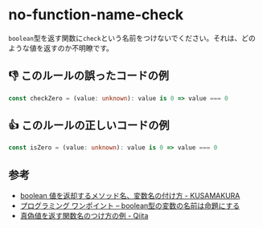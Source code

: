 # no-function-name-check

`boolean`型を返す関数に`check`という名前をつけないでください。それは、どのような値を返すのか不明瞭です。

## :thumbsdown: このルールの誤ったコードの例

```ts
const checkZero = (value: unknown): value is 0 => value === 0
```

## :thumbsup: このルールの正しいコードの例

```ts
const isZero = (value: unknown): value is 0 => value === 0
```

## 参考

- [boolean 値を返却するメソッド名、変数名の付け方 - KUSAMAKURA](https://kusamakura.hatenablog.com/entry/2016/03/03/boolean_%E5%80%A4%E3%82%92%E8%BF%94%E5%8D%B4%E3%81%99%E3%82%8B%E3%83%A1%E3%82%BD%E3%83%83%E3%83%89%E5%90%8D%E3%80%81%E5%A4%89%E6%95%B0%E5%90%8D%E3%81%AE%E4%BB%98%E3%81%91%E6%96%B9)
- [プログラミング ワンポイント – boolean型の変数の名前は命題にする](https://www.dcom-web.co.jp/blog/2016/0601)
- [真偽値を返す関数名のつけ方の例 - Qiita](https://qiita.com/munieru_jp/items/f66026060b7b5f0c3cbf)
